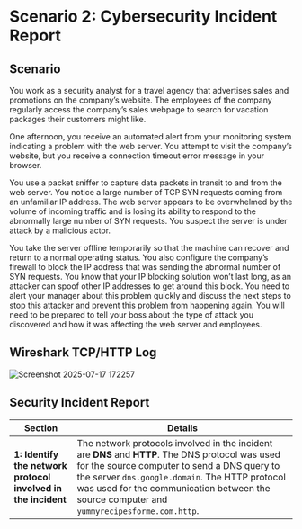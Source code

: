 # Scenario 2: Cybersecurity Incident Report

## Scenario
You work as a security analyst for a travel agency that advertises sales and promotions on the company’s website. The employees of the company regularly access the company’s sales webpage to search for vacation packages their customers might like. 

One afternoon, you receive an automated alert from your monitoring system indicating a problem with the web server. You attempt to visit the company’s website, but you receive a connection timeout error message in your browser.

You use a packet sniffer to capture data packets in transit to and from the web server. You notice a large number of TCP SYN requests coming from an unfamiliar IP address. The web server appears to be overwhelmed by the volume of incoming traffic and is losing its ability to respond to the abnormally large number of SYN requests. You suspect the server is under attack by a malicious actor. 

You take the server offline temporarily so that the machine can recover and return to a normal operating status. You also configure the company’s firewall to block the IP address that was sending the abnormal number of SYN requests. You know that your IP blocking solution won’t last long, as an attacker can spoof other IP addresses to get around this block. You need to alert your manager about this problem quickly and discuss the next steps to stop this attacker and prevent this problem from happening again. You will need to be prepared to tell your boss about the type of attack you discovered and how it was affecting the web server and employees.

## Wireshark TCP/HTTP Log
![Screenshot 2025-07-17 172257](https://github.com/user-attachments/assets/5cd28656-89a6-45d4-a60c-b5f6ddbf9b70)

## Security Incident Report
| Section | Details |
|---------|---------|
| **1: Identify the network protocol involved in the incident** | The network protocols involved in the incident are **DNS** and **HTTP**. The DNS protocol was used for the source computer to send a DNS query to the server `dns.google.domain`. The HTTP protocol was used for the communication between the source computer and `yummyrecipesforme.com.http`. |

